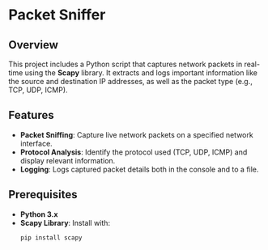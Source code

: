 # Packet Sniffer

## Overview

This project includes a Python script that captures network packets in real-time using the **Scapy** library. It extracts and logs important information like the source and destination IP addresses, as well as the packet type (e.g., TCP, UDP, ICMP).

## Features

- **Packet Sniffing**: Capture live network packets on a specified network interface.
- **Protocol Analysis**: Identify the protocol used (TCP, UDP, ICMP) and display relevant information.
- **Logging**: Logs captured packet details both in the console and to a file.

## Prerequisites

- **Python 3.x**
- **Scapy Library**: Install with:
  ```bash
  pip install scapy
